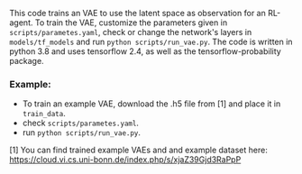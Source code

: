  This code trains an VAE to use the latent space as observation for an RL-agent.
 To train the VAE, customize the parameters given in ```scripts/parametes.yaml```, check or change the network's 
 layers in ```models/tf_models``` and run ```python scripts/run_vae.py```. The code is written in python 3.8 and uses 
 tensorflow 2.4, as well as the tensorflow-probability package.

 ### Example:
- To train an example VAE, download the .h5 file from [1] and place it in ```train_data```.
- check ```scripts/parametes.yaml```.
- run ```python scripts/run_vae.py```.

[1] You can find trained example VAEs and and example dataset here: https://cloud.vi.cs.uni-bonn.de/index.php/s/xjaZ39Gjd3RaPpP


